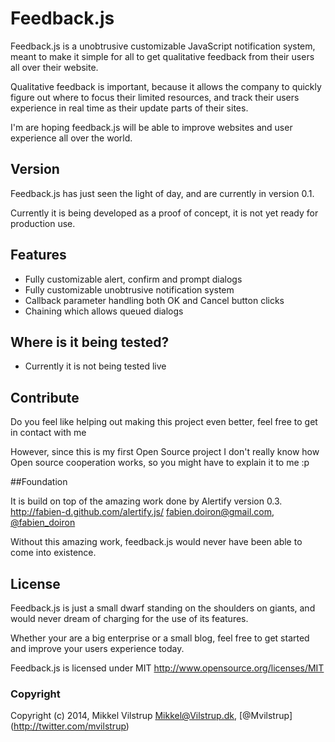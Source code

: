 Feedback.js
===========

Feedback.js is a unobtrusive customizable JavaScript notification system, meant to make it simple for all to get qualitative feedback from their users all over their website. 

Qualitative feedback is important, because it allows the company to quickly figure out where to focus their limited resources, and track their users experience in real time as their update parts of their sites. 

I'm are hoping feedback.js will be able to improve websites and user experience all over the world. 

## Version

Feedback.js has just seen the light of day, and are currently in version 0.1. 

Currently it is being developed as a proof of concept, it is not yet ready for production use.

## Features

* Fully customizable alert, confirm and prompt dialogs
* Fully customizable unobtrusive notification system
* Callback parameter handling both OK and Cancel button clicks
* Chaining which allows queued dialogs

## Where is it being tested?

* Currently it is not being tested live

## Contribute

Do you feel like helping out making this project even better, feel free to get in contact with me

However, since this is my first Open Source project I don't really know how Open source cooperation works, so you might have to explain it to me :p

##Foundation

It is build on top of the amazing work done by Alertify version 0.3. 
http://fabien-d.github.com/alertify.js/
<fabien.doiron@gmail.com>, [@fabien_doiron](http://twitter.com/fabien_doiron)

Without this amazing work, feedback.js would never have been able to come into existence. 

## License

Feedback.js is just a small dwarf standing on the shoulders on giants, and would never dream of charging for the use of its features.

Whether your are a big enterprise or a small blog, feel free to get started and improve your users experience today.

Feedback.js is licensed under MIT http://www.opensource.org/licenses/MIT

### Copyright

Copyright (c) 2014, Mikkel Vilstrup
<Mikkel@Vilstrup.dk>, [@Mvilstrup] (http://twitter.com/mvilstrup)

